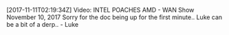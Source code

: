 [2017-11-11T02:19:34Z] Video: INTEL POACHES AMD - WAN Show November 10, 2017 
Sorry for the doc being up for the first minute.. Luke can be a bit of a derp.. - Luke

